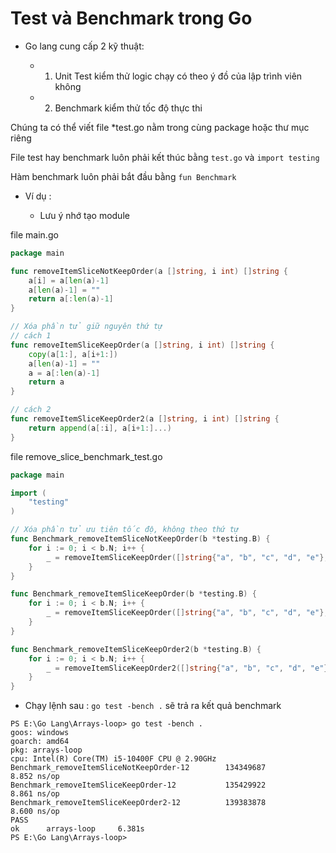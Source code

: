 # Test và Benchmark trong Go

- Go lang cung cấp 2 kỹ thuật:

    - 1. Unit Test kiểm thử logic chạy có theo ý đồ của lập trình viên không
    - 2. Benchmark kiểm thử tốc độ thực thi

Chúng ta có thể viết file *test.go nằm trong cùng package hoặc thư mục riêng

File test hay benchmark luôn phải kết thúc bằng `test.go` và `import testing`

Hàm benchmark luôn phải bắt đầu bằng `fun Benchmark`

- Ví dụ :
    
    - Lưu ý nhớ tạo module

file main.go

```go
package main

func removeItemSliceNotKeepOrder(a []string, i int) []string {
	a[i] = a[len(a)-1]
	a[len(a)-1] = ""
	return a[:len(a)-1]
}

// Xóa phần tử giữ nguyên thứ tự
// cách 1
func removeItemSliceKeepOrder(a []string, i int) []string {
	copy(a[1:], a[i+1:])
	a[len(a)-1] = ""
	a = a[:len(a)-1]
	return a
}

// cách 2
func removeItemSliceKeepOrder2(a []string, i int) []string {
	return append(a[:i], a[i+1:]...)
}

```

file remove_slice_benchmark_test.go
```go
package main

import (
	"testing"
)

// Xóa phần tử ưu tiên tốc độ, không theo thứ tự
func Benchmark_removeItemSliceNotKeepOrder(b *testing.B) {
	for i := 0; i < b.N; i++ {
		_ = removeItemSliceKeepOrder([]string{"a", "b", "c", "d", "e"}, 2)
	}
}

func Benchmark_removeItemSliceKeepOrder(b *testing.B) {
	for i := 0; i < b.N; i++ {
		_ = removeItemSliceKeepOrder([]string{"a", "b", "c", "d", "e"}, 2)
	}
}

func Benchmark_removeItemSliceKeepOrder2(b *testing.B) {
	for i := 0; i < b.N; i++ {
		_ = removeItemSliceKeepOrder2([]string{"a", "b", "c", "d", "e"}, 2)
	}
}

```

- Chạy lệnh sau : `go test -bench .` sẽ trả ra kết quả benchmark

```
PS E:\Go Lang\Arrays-loop> go test -bench .
goos: windows
goarch: amd64
pkg: arrays-loop
cpu: Intel(R) Core(TM) i5-10400F CPU @ 2.90GHz
Benchmark_removeItemSliceNotKeepOrder-12        134349687                8.852 ns/op
Benchmark_removeItemSliceKeepOrder-12           135429922                8.861 ns/op
Benchmark_removeItemSliceKeepOrder2-12          139383878                8.600 ns/op
PASS
ok      arrays-loop     6.381s
PS E:\Go Lang\Arrays-loop> 
```